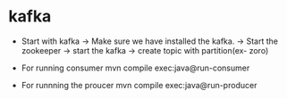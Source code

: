 # kafka

* Start with kafka
-> Make sure we have installed the kafka.
-> Start the zookeeper
-> start the kafka
-> create topic with partition(ex- zoro)

* For running consumer 
mvn compile exec:java@run-consumer

* For runnning the proucer
mvn compile exec:java@run-producer
